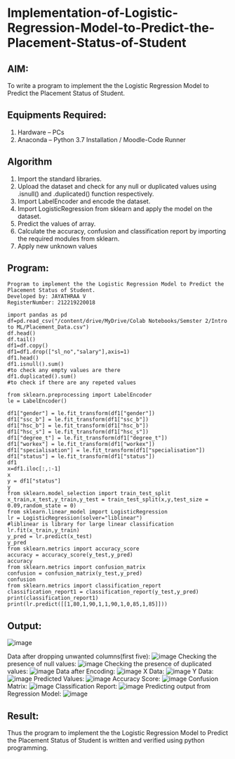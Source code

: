 # Implementation-of-Logistic-Regression-Model-to-Predict-the-Placement-Status-of-Student

## AIM:
To write a program to implement the the Logistic Regression Model to Predict the Placement Status of Student.

## Equipments Required:
1. Hardware – PCs
2. Anaconda – Python 3.7 Installation / Moodle-Code Runner

## Algorithm
1. Import the standard libraries.
2. Upload the dataset and check for any null or duplicated values using .isnull() and .duplicated() function respectively.
3. Import LabelEncoder and encode the dataset.
4. Import LogisticRegression from sklearn and apply the model on the dataset.
5. Predict the values of array.
6. Calculate the accuracy, confusion and classification report by importing the required modules from sklearn.
7. Apply new unknown values

## Program:
```
Program to implement the the Logistic Regression Model to Predict the Placement Status of Student.
Developed by: JAYATHRAA V
RegisterNumber: 212219220018

import pandas as pd
df=pd.read_csv("/content/drive/MyDrive/Colab Notebooks/Semster 2/Intro to ML/Placement_Data.csv")
df.head()
df.tail()
df1=df.copy()
df1=df1.drop(["sl_no","salary"],axis=1)
df1.head()
df1.isnull().sum()
#to check any empty values are there
df1.duplicated().sum()
#to check if there are any repeted values

from sklearn.preprocessing import LabelEncoder
le = LabelEncoder()

df1["gender"] = le.fit_transform(df1["gender"])
df1["ssc_b"] = le.fit_transform(df1["ssc_b"])
df1["hsc_b"] = le.fit_transform(df1["hsc_b"])
df1["hsc_s"] = le.fit_transform(df1["hsc_s"])
df1["degree_t"] = le.fit_transform(df1["degree_t"])
df1["workex"] = le.fit_transform(df1["workex"])
df1["specialisation"] = le.fit_transform(df1["specialisation"])
df1["status"] = le.fit_transform(df1["status"])
df1
x=df1.iloc[:,:-1]
x
y = df1["status"]
y
from sklearn.model_selection import train_test_split
x_train,x_test,y_train,y_test = train_test_split(x,y,test_size = 0.09,random_state = 0)
from sklearn.linear_model import LogisticRegression
lr = LogisticRegression(solver="liblinear")
#liblinear is library for large linear classification
lr.fit(x_train,y_train)
y_pred = lr.predict(x_test)
y_pred
from sklearn.metrics import accuracy_score
accuracy = accuracy_score(y_test,y_pred)
accuracy
from sklearn.metrics import confusion_matrix
confusion = confusion_matrix(y_test,y_pred)
confusion
from sklearn.metrics import classification_report
classification_report1 = classification_report(y_test,y_pred)
print(classification_report1)
print(lr.predict([[1,80,1,90,1,1,90,1,0,85,1,85]]))

```

## Output:
![image](https://user-images.githubusercontent.com/107881970/174659797-20df9f54-3776-42e9-b96e-fdfd74b1417d.png)

Data after dropping unwanted columns(first five):
![image](https://user-images.githubusercontent.com/107881970/174659913-c3bf1b25-9632-459a-9338-85445f153306.png)
Checking the presence of null values:
![image](https://user-images.githubusercontent.com/107881970/174659938-eb89d945-6e11-4736-b83b-7d32364e24ca.png)
Checking the presence of duplicated values:
![image](https://user-images.githubusercontent.com/107881970/174660002-89cdd175-50eb-49c4-898f-4ff0ba626cee.png)
Data after Encoding:
![image](https://user-images.githubusercontent.com/107881970/174660044-150d4e50-f315-4364-9462-69946d400a97.png)
X Data:
![image](https://user-images.githubusercontent.com/107881970/174660075-1ae7d923-274b-4f6b-b78a-7e31b7a5d1c3.png)
Y Data:
![image](https://user-images.githubusercontent.com/107881970/174660113-07d9b49b-d55f-4c20-a839-b753069a7644.png)
Predicted Values:
![image](https://user-images.githubusercontent.com/107881970/174660135-6f24a4c0-0cc9-4e45-b13b-b05fa54f3685.png)
Accuracy Score:
![image](https://user-images.githubusercontent.com/107881970/174660162-2927236c-494d-45bb-8337-f36cbe6928cf.png)
Confusion Matrix:
![image](https://user-images.githubusercontent.com/107881970/174660180-b5a2004e-947a-45c0-a40e-5c7bcfd68ce9.png)
Classification Report:
![image](https://user-images.githubusercontent.com/107881970/174660203-23b24345-18b8-4bea-8c6b-6018523e7e44.png)
Predicting output from Regression Model:
![image](https://user-images.githubusercontent.com/107881970/174660231-9c0a674c-1b1c-4626-89c0-ad9809eaf4fd.png)



## Result:
Thus the program to implement the the Logistic Regression Model to Predict the Placement Status of Student is written and verified using python programming.
